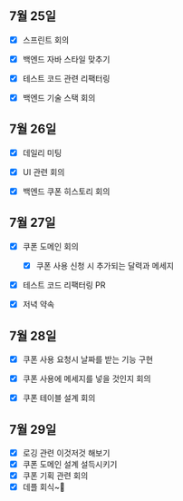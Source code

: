 ## 7월 25일

- [x] 스프린트 회의
- [x] 백엔드 자바 스타일 맞추기
- [x] 테스트 코드 관련 리팩터링
- [x] 백엔드 기술 스택 회의



## 7월 26일

- [x] 데일리 미팅
- [x] UI 관련 회의
- [x] 백엔드 쿠폰 히스토리 회의



## 7월 27일

- [x] 쿠폰 도메인 회의
  - [x] 쿠폰 사용 신청 시 추가되는 달력과 메세지
- [x] 테스트 코드 리팩터링 PR
- [x] 저녁 약속



## 7월 28일
- [x] 쿠폰 사용 요청시 날짜를 받는 기능 구현
- [x] 쿠폰 사용에 메세지를 넣을 것인지 회의
- [x] 쿠폰 테이블 설계 회의


## 7월 29일
- [x] 로깅 관련 이것저것 해보기
- [x] 쿠폰 도메인 설계 설득시키기
- [x] 쿠폰 기획 관련 회의
- [x] 데플 회식~🥳
